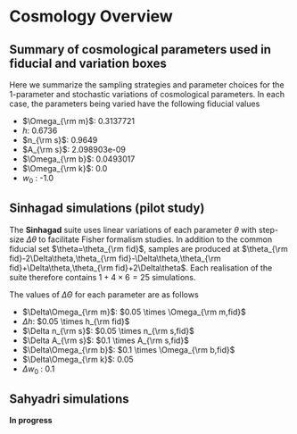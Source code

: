 
# Cosmology Overview
## Summary of cosmological parameters used in fiducial and variation boxes
Here we summarize the sampling strategies and parameter choices for the 1-parameter and stochastic variations of cosmological parameters. In each case, the parameters being varied have the following fiducial values

* $\Omega_{\rm m}$: 0.3137721
* $h$: 0.6736
* $n_{\rm s}$: 0.9649
* $A_{\rm s}$: 2.098903e-09
* $\Omega_{\rm b}$: 0.0493017
* $\Omega_{\rm k}$: 0.0
* $w_0$ : -1.0

## **Sinhagad** simulations (pilot study)
The **Sinhagad** suite uses linear variations of each parameter $\theta$ with step-size $\Delta\theta$ to facilitate Fisher formalism studies. In addition to the common fiducial set $\theta=\theta_{\rm fid}$, samples are produced at
$\theta_{\rm fid}-2\Delta\theta,\theta_{\rm fid}-\Delta\theta,\theta_{\rm fid}+\Delta\theta,\theta_{\rm fid}+2\Delta\theta$. Each realisation of the suite therefore contains $1 + 4\times 6 = 25$ simulations.

The values of $\Delta\Theta$ for each parameter are as follows

* $\Delta\Omega_{\rm m}$: $0.05 \times \Omega_{\rm m,fid}$
* $\Delta h$: $0.05 \times h_{\rm fid}$
* $\Delta n_{\rm s}$: $0.05 \times n_{\rm s,fid}$
* $\Delta A_{\rm s}$: $0.1 \times A_{\rm s,fid}$
* $\Delta\Omega_{\rm b}$: $0.1 \times \Omega_{\rm b,fid}$
* $\Delta\Omega_{\rm k}$: $0.05$
* $\Delta w_0$ : $0.1$

## **Sahyadri** simulations
**In progress**

